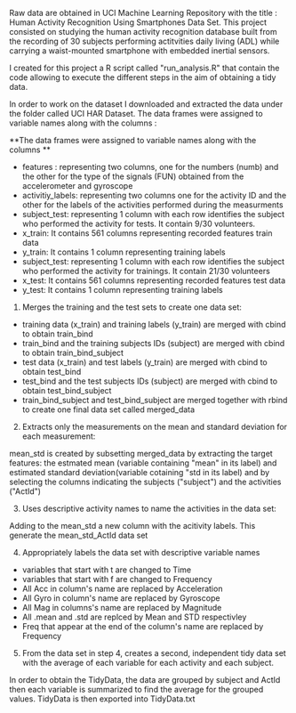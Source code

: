 Raw data are obtained in UCI Machine Learning Repository with the title : Human Activity Recognition Using Smartphones Data Set. 
This project consisted on studying the human activity recognition database built from the recording of 30 subjects performing actitvities daily living (ADL) while carrying a waist-mounted smartphone with embedded inertial sensors. 

I created for this project a R script called "run_analysis.R" that contain the code allowing to execute the different steps in the aim of obtaining a tidy data. 

In order to work on the dataset I downloaded and extracted the data under the folder called UCI HAR Dataset. 
The data frames were assigned to variable names along with the columns : 

**The data frames were assigned to variable names along with the columns **
- features : representing two columns, one for the numbers (numb) and the other for the type of the signals (FUN) obtained from the accelerometer and gyroscope
- activitiy_labels: representing two columns one for the activity ID and the other for the labels of the activities performed during the measurments
-  subject_test: representing 1 column with each row identifies the subject who performed the activity for tests. It contain 9/30 volunteers.
-  x_train: It contains 561 columns representing recorded features train data
-  y_train: It contains 1 column representing training labels 
-  subject_test: representing 1 column with each row identifies the subject who performed the activity for trainings. It contain 21/30 volunteers
-  x_test: It contains 561 columns representing recorded features test data
-  y_test: It contains 1 column representing training labels 

1. Merges the training and the test sets to create one data set:
 
- training data (x_train) and training labels (y_train) are merged with cbind to obtain train_bind
- train_bind and the training subjects IDs (subject) are merged with cbind to obtain train_bind_subject
- test data (x_train) and test labels (y_train) are merged with cbind to obtain test_bind
- test_bind and the test subjects IDs (subject) are merged with cbind to obtain test_bind_subject
- train_bind_subject and test_bind_subject are merged together with rbind to create one final data set called merged_data

2. Extracts only the measurements on the mean and standard deviation for each measurement:

mean_std is created by subsetting merged_data by extracting the target features: the estmated mean (variable containing "mean" in its label) and estimated standard deviation(variable cotaining "std in its label) and by selecting the columns indicating the subjects ("subject") and the activities ("ActId")

3. Uses descriptive activity names to name the activities in the data set:

Adding to the mean_std a new column with the acitivity labels. This generate the mean_std_ActId data set

4. Appropriately labels the data set with descriptive variable names

- variables that start with t are changed to Time
- variables that start with f are changed to Frequency 
- All Acc in column's name are replaced by Acceleration
- All Gyro in column's name are replaced by Gyroscope
- All Mag in columns's name are replaced by Magnitude
- All .mean and .std are replced by Mean and STD respectivley 
- Freq that appear at the end of the column's name are replaced by Frequency

5. From the data set in step 4, creates a second, independent tidy data set with the average of each variable for each activity and each subject.

In order to obtain the TidyData, the data are grouped by subject and ActId then each variable is summarized to find the average for the grouped values. TidyData is then exported into TidyData.txt 
